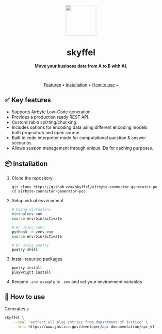 <div align="center">
	<img width="100px" src="https://framerusercontent.com/images/cAARifhJDsiixC5dDUpMal42BM.svg" />
	<h1>skyffel</h1>
	<p>
		<b>Move your business data from A to B with AI.</b>
	</p>
	<br>
    <p align="center">
        <a href="#-key-features">Features</a> •
        <a href="#-installation">Installation</a> •
        <a href="#-how-to-use">How to use</a> •
    </p>
</div>

## ✅ Key features

- Supports Airbyte Low-Code generation
- Provides a production ready REST API.
- Customizable splitting/chunking.
- Includes options for encoding data using different encoding models both propriatory and open source.
- Built in code interpreter mode for computational question & answer scenarios.
- Allows session management through unique IDs for caching purposes.

## 📦 Installation

1. Clone the repository

   ```bash
   git clone https://github.com/skyffel/airbyte-connector-generator-poc
   cd airbyte-connector-generator-poc
   ```

2. Setup virtual environment

   ```bash
   # Using virtualenv
   virtualenv env
   source env/bin/activate

   # Or using venv
   python3 -m venv env
   source env/bin/activate

   # Or using poetry
   poetry shell
   ```

3. Install requried packages

   ```bash
   poetry install
   playwright install
   ```

4. Rename `.env.example` to `.env` and set your environment variables

## 🚀 How to use

Generates s

```bash
skyffel \
    --goal "extract all blog entries from department of justice" \
    --urls https://www.justice.gov/developer/api-documentation/api_v1
```
